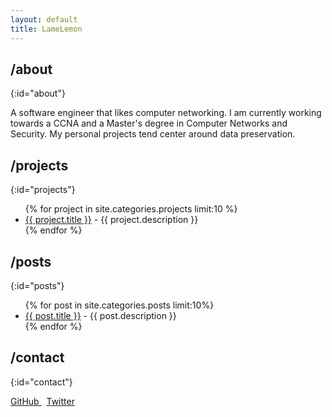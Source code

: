 ```yaml
---
layout: default
title: LameLemon
---
```


## /about

{:id="about"}

A software engineer that likes computer networking. I am currently working towards a CCNA and a Master's degree in Computer Networks and Security. My personal projects tend center around data preservation. 


## /projects
{:id="projects"}
<ul>
{% for project in site.categories.projects  limit:10 %}
<li><a href="{{ project.link }}">{{ project.title }}</a> - {{ project.description }}</li>
{% endfor %}
</ul>

## /posts
{:id="posts"}
<ul>
{% for post in site.categories.posts limit:10%}
<li><a href="{{ post.link }}">{{ post.title }}</a> - {{ post.description }}</li>
{% endfor %}
</ul>

## /contact
{:id="contact"}

<a href="https://github.com/LameLemon" class ="link">
GitHub
</a>
&nbsp;
<a href="https://twitter.com/helep0d" class="link">
Twitter
</a>
